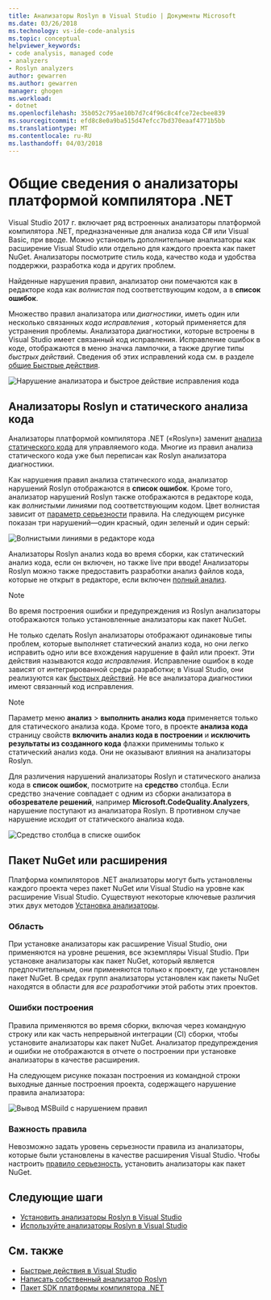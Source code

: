 ```yaml
---
title: Анализаторы Roslyn в Visual Studio | Документы Microsoft
ms.date: 03/26/2018
ms.technology: vs-ide-code-analysis
ms.topic: conceptual
helpviewer_keywords:
- code analysis, managed code
- analyzers
- Roslyn analyzers
author: gewarren
ms.author: gewarren
manager: ghogen
ms.workload:
- dotnet
ms.openlocfilehash: 35b052c795ae10b7d7c4f96c8c4fce72ecbee839
ms.sourcegitcommit: efd8c8e0a9ba515d47efcc7bd370eaaf4771b5bb
ms.translationtype: MT
ms.contentlocale: ru-RU
ms.lasthandoff: 04/03/2018
---
```

# <a name="overview-of-net-compiler-platform-analyzers"></a>Общие сведения о анализаторы платформой компилятора .NET

Visual Studio 2017 г. включает ряд встроенных анализаторы платформой компилятора .NET, предназначенные для анализа кода C# или Visual Basic, при вводе. Можно установить дополнительные анализаторы как расширение Visual Studio или отдельно для каждого проекта как пакет NuGet. Анализаторы посмотрите стиль кода, качество кода и удобства поддержки, разработка кода и других проблем.

Найденные нарушения правил, анализатор они помечаются как в редакторе кода как *волнистая* под соответствующим кодом, а в **список ошибок**.

Множество правил анализатора или *диагностики*, иметь один или несколько связанных *кода исправления* , который применяется для устранения проблемы. Анализатора диагностики, которые встроены в Visual Studio имеет связанный код исправления. Исправление ошибок в коде, отображаются в меню значка лампочки, а также другие типы *быстрых действий*. Сведения об этих исправлений кода см. в разделе [общие Быстрые действия](../ide/common-quick-actions.md).

![Нарушение анализатора и быстрое действие исправления кода](../code-quality/media/built-in-analyzer-code-fix.png)

## <a name="roslyn-analyzers-vs-static-code-analysis"></a>Анализаторы Roslyn и статического анализа кода

Анализаторы платформой компилятора .NET («Roslyn») заменит [анализа статического кода](../code-quality/code-analysis-for-managed-code-overview.md) для управляемого кода. Многие из правил анализа статического кода уже был переписан как Roslyn анализатора диагностики.

Как нарушения правил анализа статического кода, анализатор нарушений Roslyn отображаются в **список ошибок**. Кроме того, анализатор нарушений Roslyn также отображаются в редакторе кода, как *волнистыми линиями* под соответствующим кодом. Цвет волнистая зависит от [параметр серьезности](../code-quality/use-roslyn-analyzers.md#rule-severity) правила. На следующем рисунке показан три нарушений&mdash;один красный, один зеленый и один серый:

![Волнистыми линиями в редакторе кода](media/diagnostics-severity-colors.png)

Анализаторы Roslyn анализ кода во время сборки, как статический анализ кода, если он включен, но также live при вводе! Анализаторы Roslyn можно также предоставить разработки анализ файлов кода, которые не открыт в редакторе, если включен [полный анализ](../code-quality/how-to-enable-and-disable-full-solution-analysis-for-managed-code.md#to-toggle-full-solution-analysis).

> [!NOTE]
> Во время построения ошибки и предупреждения из Roslyn анализаторы отображаются только установленные анализаторы как пакет NuGet.

Не только сделать Roslyn анализаторы отображают одинаковые типы проблем, которые выполняет статический анализ кода, но они легко исправить одно или все вхождения нарушение в файл или проект. Эти действия называются *кода исправления*. Исправление ошибок в коде зависят от интегрированной среды разработки; в Visual Studio, они реализуются как [быстрых действий](../ide/quick-actions.md). Не все анализатора диагностики имеют связанный код исправления.

> [!NOTE]
> Параметр меню **анализ** > **выполнить анализ кода** применяется только для статического анализа кода. Кроме того, в проекте **анализа кода** страницу свойств **включить анализ кода в построении** и **исключить результаты из созданного кода** флажки применимы только к статический анализ кода. Они не оказывают влияния на анализаторы Roslyn.

Для различения нарушений анализаторы Roslyn и статического анализа кода в **список ошибок**, посмотрите на **средство** столбца. Если средство значение совпадает с одним из сборки анализатора в **обозревателе решений**, например **Microsoft.CodeQuality.Analyzers**, нарушение поступают из анализатора Roslyn. В противном случае нарушение исходит от статического анализа кода.

![Средство столбца в списке ошибок](media/code-analysis-tool-in-error-list.png)

## <a name="nuget-package-vs-extension"></a>Пакет NuGet или расширения

Платформа компиляторов .NET анализаторы могут быть установлены каждого проекта через пакет NuGet или Visual Studio на уровне как расширение Visual Studio. Существуют некоторые ключевые различия этих двух методов [Установка анализаторы](../code-quality/install-roslyn-analyzers.md).

### <a name="scope"></a>Область

При установке анализаторы как расширение Visual Studio, они применяются на уровне решения, все экземпляры Visual Studio. При установке анализаторы как пакет NuGet, который является предпочтительным, они применяются только к проекту, где установлен пакет NuGet. В средах групп анализаторы установлен как пакеты NuGet находятся в области для *все разработчики* этой работы этих проектов.

### <a name="build-errors"></a>Ошибки построения

Правила применяются во время сборки, включая через командную строку или как часть непрерывной интеграции (CI) сборки, чтобы установите анализаторы как пакет NuGet. Анализатор предупреждения и ошибки не отображаются в отчете о построении при установке анализаторы в качестве расширения.

На следующем рисунке показан построения из командной строки выходные данные построения проекта, содержащего нарушение правила анализатора:

![Вывод MSBuild с нарушением правил](media/command-line-build-analyzers.png)

### <a name="rule-severity"></a>Важность правила

Невозможно задать уровень серьезности правила из анализаторы, которые были установлены в качестве расширения Visual Studio. Чтобы настроить [правило серьезность](../code-quality/use-roslyn-analyzers.md#rule-severity), установить анализаторы как пакет NuGet.

## <a name="next-steps"></a>Следующие шаги

- [Установить анализаторы Roslyn в Visual Studio](../code-quality/install-roslyn-analyzers.md)
- [Используйте анализаторы Roslyn в Visual Studio](../code-quality/use-roslyn-analyzers.md)

## <a name="see-also"></a>См. также

- [Быстрые действия в Visual Studio](../ide/quick-actions.md)
- [Написать собственный анализатор Roslyn](../extensibility/getting-started-with-roslyn-analyzers.md)
- [Пакет SDK платформы компилятора .NET](/dotnet/csharp/roslyn-sdk/)